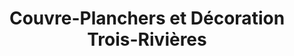 ---
title: "Couvre-Planchers et Décoration Trois-Rivières"
url: /trois-rivieres/couvre-planchers-et-decoration-trois-rivieres/
shop: carpet
---